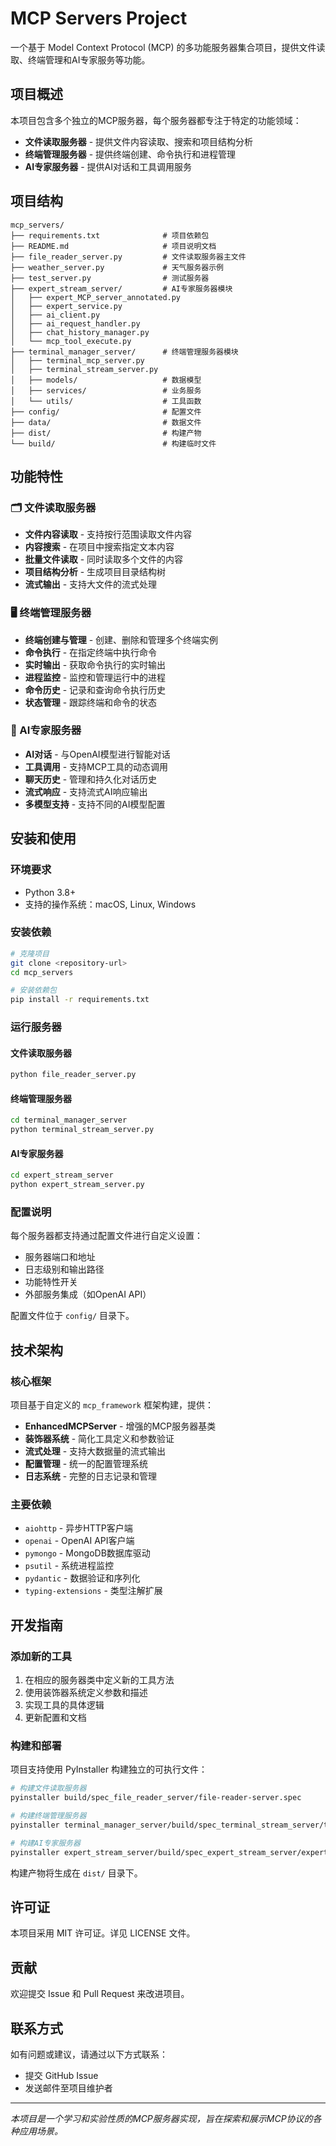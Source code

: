 # MCP Servers Project

一个基于 Model Context Protocol (MCP) 的多功能服务器集合项目，提供文件读取、终端管理和AI专家服务等功能。

## 项目概述

本项目包含多个独立的MCP服务器，每个服务器都专注于特定的功能领域：

- **文件读取服务器** - 提供文件内容读取、搜索和项目结构分析
- **终端管理服务器** - 提供终端创建、命令执行和进程管理
- **AI专家服务器** - 提供AI对话和工具调用服务

## 项目结构

```
mcp_servers/
├── requirements.txt              # 项目依赖包
├── README.md                     # 项目说明文档
├── file_reader_server.py         # 文件读取服务器主文件
├── weather_server.py             # 天气服务器示例
├── test_server.py                # 测试服务器
├── expert_stream_server/         # AI专家服务器模块
│   ├── expert_MCP_server_annotated.py
│   ├── expert_service.py
│   ├── ai_client.py
│   ├── ai_request_handler.py
│   ├── chat_history_manager.py
│   └── mcp_tool_execute.py
├── terminal_manager_server/      # 终端管理服务器模块
│   ├── terminal_mcp_server.py
│   ├── terminal_stream_server.py
│   ├── models/                   # 数据模型
│   ├── services/                 # 业务服务
│   └── utils/                    # 工具函数
├── config/                       # 配置文件
├── data/                         # 数据文件
├── dist/                         # 构建产物
└── build/                        # 构建临时文件
```

## 功能特性

### 🗂️ 文件读取服务器

- **文件内容读取** - 支持按行范围读取文件内容
- **内容搜索** - 在项目中搜索指定文本内容
- **批量文件读取** - 同时读取多个文件的内容
- **项目结构分析** - 生成项目目录结构树
- **流式输出** - 支持大文件的流式处理

### 🖥️ 终端管理服务器

- **终端创建与管理** - 创建、删除和管理多个终端实例
- **命令执行** - 在指定终端中执行命令
- **实时输出** - 获取命令执行的实时输出
- **进程监控** - 监控和管理运行中的进程
- **命令历史** - 记录和查询命令执行历史
- **状态管理** - 跟踪终端和命令的状态

### 🤖 AI专家服务器

- **AI对话** - 与OpenAI模型进行智能对话
- **工具调用** - 支持MCP工具的动态调用
- **聊天历史** - 管理和持久化对话历史
- **流式响应** - 支持流式AI响应输出
- **多模型支持** - 支持不同的AI模型配置

## 安装和使用

### 环境要求

- Python 3.8+
- 支持的操作系统：macOS, Linux, Windows

### 安装依赖

```bash
# 克隆项目
git clone <repository-url>
cd mcp_servers

# 安装依赖包
pip install -r requirements.txt
```

### 运行服务器

#### 文件读取服务器

```bash
python file_reader_server.py
```

#### 终端管理服务器

```bash
cd terminal_manager_server
python terminal_stream_server.py
```

#### AI专家服务器

```bash
cd expert_stream_server
python expert_stream_server.py
```

### 配置说明

每个服务器都支持通过配置文件进行自定义设置：

- 服务器端口和地址
- 日志级别和输出路径
- 功能特性开关
- 外部服务集成（如OpenAI API）

配置文件位于 `config/` 目录下。

## 技术架构

### 核心框架

项目基于自定义的 `mcp_framework` 框架构建，提供：

- **EnhancedMCPServer** - 增强的MCP服务器基类
- **装饰器系统** - 简化工具定义和参数验证
- **流式处理** - 支持大数据量的流式输出
- **配置管理** - 统一的配置管理系统
- **日志系统** - 完整的日志记录和管理

### 主要依赖

- `aiohttp` - 异步HTTP客户端
- `openai` - OpenAI API客户端
- `pymongo` - MongoDB数据库驱动
- `psutil` - 系统进程监控
- `pydantic` - 数据验证和序列化
- `typing-extensions` - 类型注解扩展

## 开发指南

### 添加新的工具

1. 在相应的服务器类中定义新的工具方法
2. 使用装饰器系统定义参数和描述
3. 实现工具的具体逻辑
4. 更新配置和文档

### 构建和部署

项目支持使用 PyInstaller 构建独立的可执行文件：

```bash
# 构建文件读取服务器
pyinstaller build/spec_file_reader_server/file-reader-server.spec

# 构建终端管理服务器
pyinstaller terminal_manager_server/build/spec_terminal_stream_server/terminal-stream-server.spec

# 构建AI专家服务器
pyinstaller expert_stream_server/build/spec_expert_stream_server/expert-stream-server.spec
```

构建产物将生成在 `dist/` 目录下。

## 许可证

本项目采用 MIT 许可证。详见 LICENSE 文件。

## 贡献

欢迎提交 Issue 和 Pull Request 来改进项目。

## 联系方式

如有问题或建议，请通过以下方式联系：

- 提交 GitHub Issue
- 发送邮件至项目维护者

---

*本项目是一个学习和实验性质的MCP服务器实现，旨在探索和展示MCP协议的各种应用场景。*